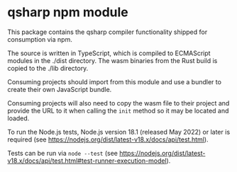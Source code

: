 # qsharp npm module

This package contains the qsharp compiler functionality shipped for consumption via npm.

The source is written in TypeScript, which is compiled to ECMAScript modules in the ./dist directory.
The wasm binaries from the Rust build is copied to the ./lib directory.

Consuming projects should import from this module and use a bundler to create their own JavaScript bundle.

Consuming projects will also need to copy the wasm file to their project and provide the URL to it
when calling the `init` method so it may be located and loaded.

To run the Node.js tests, Node.js version 18.1 (released May 2022) or later is required
(see <https://nodejs.org/dist/latest-v18.x/docs/api/test.html>).

Tests can be run via `node --test` (see <https://nodejs.org/dist/latest-v18.x/docs/api/test.html#test-runner-execution-model>).
